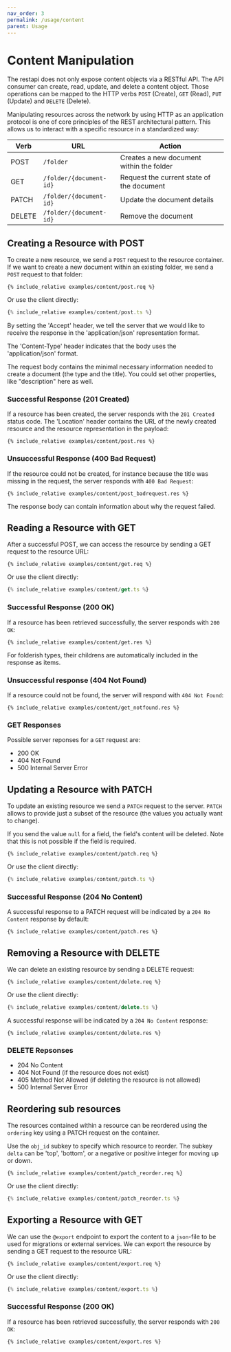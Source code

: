 ```yaml
---
nav_order: 3
permalink: /usage/content
parent: Usage
---
```


# Content Manipulation

The restapi does not only expose content objects via a RESTful API. The API consumer can create, read, update, and delete a content object. Those operations can be mapped to the HTTP verbs `POST` (Create), `GET` (Read), `PUT` (Update) and `DELETE` (Delete).

Manipulating resources across the network by using HTTP as an application protocol is one of core principles of the REST architectural pattern. This allows us to interact with a specific resource in a standardized way:

| Verb   | URL                     | Action                                    |
| ------ | ----------------------- | ----------------------------------------- |
| POST   | `/folder`               | Creates a new document within the folder  |
| GET    | `/folder/{document-id}` | Request the current state of the document |
| PATCH  | `/folder/{document-id}` | Update the document details               |
| DELETE | `/folder/{document-id}` | Remove the document                       |

## Creating a Resource with POST

To create a new resource, we send a `POST` request to the resource container. If we want to create a new document within an existing folder, we send a `POST` request to that folder:

```http
{% include_relative examples/content/post.req %}
```

Or use the client directly:

```ts
{% include_relative examples/content/post.ts %}
```

By setting the 'Accept' header, we tell the server that we would like to receive the response in the 'application/json' representation format.

The 'Content-Type' header indicates that the body uses the 'application/json' format.

The request body contains the minimal necessary information needed to create a document (the type and the title). You could set other properties, like "description" here as well.

### Successful Response (201 Created)

If a resource has been created, the server responds with the `201 Created` status code. The 'Location' header contains the URL of the newly created resource and the resource representation in the payload:

```http
{% include_relative examples/content/post.res %}
```

### Unsuccessful Response (400 Bad Request)

If the resource could not be created, for instance because the title was missing in the request, the server responds with `400 Bad Request`:

```http
{% include_relative examples/content/post_badrequest.res %}
```

The response body can contain information about why the request failed.

## Reading a Resource with GET

After a successful POST, we can access the resource by sending a GET request to the resource URL:

```http
{% include_relative examples/content/get.req %}
```

Or use the client directly:

```ts
{% include_relative examples/content/get.ts %}
```

### Successful Response (200 OK)

If a resource has been retrieved successfully, the server responds with `200 OK`:

```http
{% include_relative examples/content/get.res %}
```

For folderish types, their childrens are automatically included in the response as items.

### Unsuccessful response (404 Not Found)

If a resource could not be found, the server will respond with `404 Not Found`:

```http
{% include_relative examples/content/get_notfound.res %}
```

### GET Responses

Possible server reponses for a `GET` request are:

- 200 OK
- 404 Not Found
- 500 Internal Server Error

## Updating a Resource with PATCH

To update an existing resource we send a `PATCH` request to the server. `PATCH` allows to provide just a subset of the resource (the values you actually want to change).

If you send the value `null` for a field, the field's content will be deleted. Note that this is not possible if the field is required.

```http
{% include_relative examples/content/patch.req %}
```

Or use the client directly:

```ts
{% include_relative examples/content/patch.ts %}
```

### Successful Response (204 No Content)

A successful response to a PATCH request will be indicated by a `204 No Content` response by default:

```http
{% include_relative examples/content/patch.res %}
```

## Removing a Resource with DELETE

We can delete an existing resource by sending a DELETE request:

```http
{% include_relative examples/content/delete.req %}
```

Or use the client directly:

```ts
{% include_relative examples/content/delete.ts %}
```

A successful response will be indicated by a `204 No Content` response:

```http
{% include_relative examples/content/delete.res %}
```

### DELETE Repsonses

- 204 No Content
- 404 Not Found (if the resource does not exist)
- 405 Method Not Allowed (if deleting the resource is not allowed)
- 500 Internal Server Error

## Reordering sub resources

The resources contained within a resource can be reordered using the `ordering` key using a PATCH request on the container.

Use the `obj_id` subkey to specify which resource to reorder. The subkey `delta` can be 'top', 'bottom', or a negative or positive integer for moving up or down.

```http
{% include_relative examples/content/patch_reorder.req %}
```

Or use the client directly:

```ts
{% include_relative examples/content/patch_reorder.ts %}
```

## Exporting a Resource with GET

We can use the `@export` endpoint to export the content to a `json`-file to be used for migrations or external services. We can export the resource by sending a GET request to the resource URL:

```http
{% include_relative examples/content/export.req %}
```

Or use the client directly:

```ts
{% include_relative examples/content/export.ts %}
```

### Successful Response (200 OK)

If a resource has been retrieved successfully, the server responds with `200 OK`:

```http
{% include_relative examples/content/export.res %}
```
